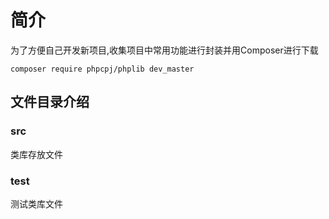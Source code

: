 # 简介
为了方便自己开发新项目,收集项目中常用功能进行封装并用Composer进行下载

`composer require phpcpj/phplib dev_master` 

## 文件目录介绍

### src
类库存放文件

### test
测试类库文件